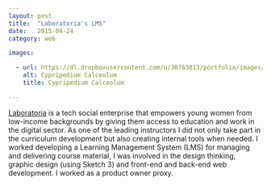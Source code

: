 ```yaml
---
layout: post
title:  "Laboratoria's LMS"
date:   2015-04-24
category: web

images:

  - url: https://dl.dropboxusercontent.com/u/30763013/portfolio/images/web/laboratoria-lms/Screen%20Shot%202015-11-14%20at%204.26.38%20PM.png
    alt: Cypripedium Calceolum
    title: Cypripedium Calceolum

---
```


[Laboratoria](http://laboratoria.la) is a tech social enterprise that empowers young women from low-income backgrounds by giving them access to education and work in the digital sector. As one of the leading instructors I did not only take part in the curriculum development but also creating internal tools when needed. I worked developing a Learning Management System (LMS) for managing and delivering course material, I was involved in the design thinking, graphic design (using Sketch 3) and front-end and back-end web development. I worked as a product owner proxy. 